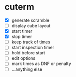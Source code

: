 # cuterm
- [x] generate scramble
- [ ] display cube layout
- [x] start timer
- [x] stop timer
- [ ] keep track of times
- [ ] start inspection timer
- [ ] hold before start
- [ ] edit options
- [ ] mark times as DNF or penalty
- [ ] ...anything else
